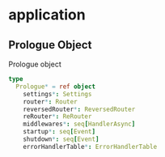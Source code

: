 # application

## Prologue Object

Prologue object

```nim
type
  Prologue* = ref object
    settings*: Settings
    router*: Router
    reversedRouter*: ReversedRouter
    reRouter*: ReRouter
    middlewares*: seq[HandlerAsync]
    startup*: seq[Event]
    shutdown*: seq[Event]
    errorHandlerTable*: ErrorHandlerTable
```
